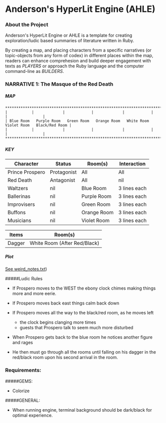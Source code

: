 # Anderson's HyperLit Engine (AHLE) 

### About the Project

Anderson's HyperLit Engine or AHLE is a template for creating
exploration/ludic based summaries of literature written in Ruby. 

By creating a map, and placing characters from a specific narratives
(or topic-objects from any form of codex) in different places within 
the map, readers can enhance comprehesion and build deeper engagement
with texts as *PLAYERS* or approach the Ruby language and the computer
command-line as *BUILDERS*.

### NARRATIVE 1: The Masque of the Red Death
##### MAP

```
**************************************************************************************************
|           |             |            |             |            |             |                | 
| Blue Room   Purple Room   Green Room   Orange Room   White Room   Violet Room   Black/Red Room |     
|           |             |            |             |            |             |                |
**************************************************************************************************
```

##### KEY

| Character       | Status      | Room(s)     | Interaction  |
| --------------- | ----------- | ----------- | ------------ |
| Prince Prospero | Protagonist | All         | All          |
| Red Death       | Antagonist  | All         | nil          |
| Waltzers        | nil         | Blue Room   | 3 lines each |
| Ballerinas      | nil         | Purple Room | 3 lines each |
| Improvisers     | nil         | Green Room  | 3 lines each | 
| Buffons         | nil         | Orange Room | 3 lines each |
| Musicians       | nil         | Violet Room | 3 lines each |

| Items      | Room(s)                      | 
| ---------- | ---------------------------- |
| Dagger     | White Room (After Red/Black) |

##### Plot
[See weird_notes.txt](https://github.com/EliCash82/ahle/blob/master/weird_notes.txt))

#####Ludic Rules

* If Prospero moves to the WEST the ebony clock chimes making things more and more eerie.

* If Prospero moves back east things calm back down

* If Prospero moves all the way to the black/red room, as he moves left
	* the clock begins clanging more times
	* guests that Prospero talk to seem much more disturbed

* When Prospero gets back to the blue room he notices another figure and rages

* He then must go through all the rooms until falling on his dagger in the red/black room upon his second arrival in the room.

### Requirements:

#####GEMS:

* Colorize

#####GENERAL:

* When running engine, terminal background should be dark/black for optimal experience.

